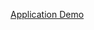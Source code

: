[Application Demo](https://github.com/yosef-w/GIF-Health-Wellness/blob/main/Screen-Recording-2023-09-13-at-1%20(1).gif)



